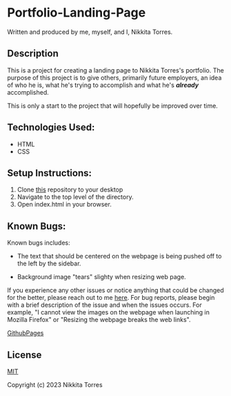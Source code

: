 # Portfolio-Landing-Page

Written and produced by me, myself, and I, Nikkita Torres.

## Description

This is a project for creating a landing page to Nikkita Torres's portfolio. The purpose of this project is to give others, primarily future employers, an idea of who he is, what he's trying to accomplish and what he's _**already**_ accomplished.

This is only a start to the project that will hopefully be improved over time.

## Technologies Used:

* HTML
*  CSS

## Setup Instructions:

1. Clone [this](https://github.com/NikkitaTorres/Portfolio-Landing-Page.git) repository to your desktop
2. Navigate to the top level of the directory.
3. Open index.html in your browser.

## Known Bugs:

Known bugs includes: 

* The text that should be centered on the webpage is being pushed off to the left by the sidebar.

* Background image "tears" slighty when resizing web page.

If you experience any other issues or notice anything that could be changed for the better, please reach out to me [here](nikkitatorres@yahoo.com). For bug reports, please begin with a brief description of the issue and when the issues occurs. For example, "I cannot view the images on the webpage when launching in Mozilla Firefox" or "Resizing the webpage breaks the web links".

[GithubPages](https://nikkitatorres.github.io/Portfolio-Landing-Page/)

## License

[MIT](https://en.wikipedia.org/wiki/MIT_License)

Copyright (c) 2023 Nikkita Torres